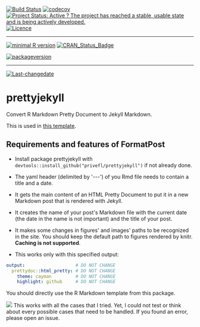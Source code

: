 [![Build Status](https://travis-ci.org/privefl/prettyjekyll.svg?branch=master)](https://travis-ci.org/privefl/prettyjekyll) [![codecov](https://codecov.io/gh/privefl/prettyjekyll/branch/master/graph/badge.svg)](https://codecov.io/gh/privefl/prettyjekyll) [![Project Status: Active ? The project has reached a stable, usable state and is being actively developed.](http://www.repostatus.org/badges/latest/active.svg)](http://www.repostatus.org/#active) [![Licence](https://img.shields.io/badge/licence-GPL--3-blue.svg)](https://www.gnu.org/licenses/gpl-3.0.en.html)

------------------------------------------------------------------------

[![minimal R version](https://img.shields.io/badge/R%3E%3D-3.3.1-6666ff.svg)](https://cran.r-project.org/) [![CRAN\_Status\_Badge](http://www.r-pkg.org/badges/version/prettyjekyll)](https://cran.r-project.org/package=prettyjekyll)

[![packageversion](https://img.shields.io/badge/Package%20version-0.1.0-orange.svg?style=flat-square)](commits/master)

------------------------------------------------------------------------

[![Last-changedate](https://img.shields.io/badge/last%20change-2016--08--18-yellowgreen.svg)](/commits/master)

prettyjekyll
============

Convert R Markdown Pretty Document to Jekyll Markdown.

This is used in [this template](https://github.com/privefl/jekyll-now-r-template).

Requirements and features of FormatPost
---------------------------------------

-   Install package prettyjekyll with `devtools::install_github("privefl/prettyjekyll")` if not already done.
-   The yaml header (delimited by '---') of you Rmd file needs to contain a title and a date.

-   It gets the main content of an HTML Pretty Document to put it in a new Markdown post that is rendered with Jekyll.
-   It creates the name of your post's Markdown file with the current date (the date in the name is not important) and the title of your post.
-   It makes some changes in figures' and images' paths to be recognized in the site. You should keep the default path to figures rendered by knitr. **Caching is not supported**.
-   This works only with this specified output:

``` yml
output:                   # DO NOT CHANGE
  prettydoc::html_pretty: # DO NOT CHANGE
    theme: cayman         # DO NOT CHANGE
    highlight: github     # DO NOT CHANGE
```

You should directly use the R Markdown template from this package.

![](https://cdn2.iconfinder.com/data/icons/freecns-cumulus/32/519791-101_Warning-128.png) This works with all the cases that I tried. Yet, I could not test or think about every possible cases that need to be handled. If you found an error, please open an issue.
